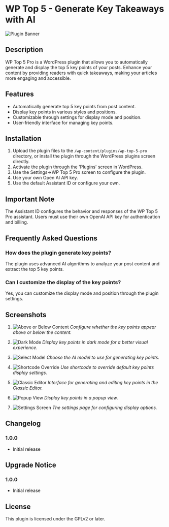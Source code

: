 # WP Top 5 - Generate Key Takeaways with AI

![Plugin Banner](assets/banner-772x250.png)

## Description

WP Top 5 Pro is a WordPress plugin that allows you to automatically generate and display the top 5 key points of your posts. Enhance your content by providing readers with quick takeaways, making your articles more engaging and accessible.

## Features

- Automatically generate top 5 key points from post content.
- Display key points in various styles and positions.
- Customizable through settings for display mode and position.
- User-friendly interface for managing key points.

## Installation

1. Upload the plugin files to the `/wp-content/plugins/wp-top-5-pro` directory, or install the plugin through the WordPress plugins screen directly.
2. Activate the plugin through the 'Plugins' screen in WordPress.
3. Use the Settings->WP Top 5 Pro screen to configure the plugin.
4. Use your own Open AI API key.
5. Use the default Assistant ID or configure your own.

## Important Note

The Assistant ID configures the behavior and responses of the WP Top 5 Pro assistant. Users must use their own OpenAI API key for authentication and billing.

## Frequently Asked Questions

### How does the plugin generate key points?

The plugin uses advanced AI algorithms to analyze your post content and extract the top 5 key points.

### Can I customize the display of the key points?

Yes, you can customize the display mode and position through the plugin settings.

## Screenshots

1. ![Above or Below Content](assets/above-or-below-content.png)
   *Configure whether the key points appear above or below the content.*

2. ![Dark Mode](assets/dark-mode.png)
   *Display key points in dark mode for a better visual experience.*

3. ![Select Model](assets/select-model.png)
   *Choose the AI model to use for generating key points.*

4. ![Shortcode Override](assets/shortcode-override.png)
   *Use shortcode to override default key points display settings.*

5. ![Classic Editor](assets/classic-editor.png)
   *Interface for generating and editing key points in the Classic Editor.*

6. ![Popup View](assets/popup-view.png)
   *Display key points in a popup view.*

7. ![Settings Screen](assets/settings-screen.png)
   *The settings page for configuring display options.*

## Changelog

### 1.0.0
* Initial release

## Upgrade Notice

### 1.0.0
* Initial release

## License

This plugin is licensed under the GPLv2 or later.
